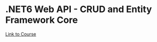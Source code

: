 # .NET6 Web API - CRUD and Entity Framework Core
[Link to Course](https://www.youtube.com/watch?v=Fbf_ua2t6v4&ab_channel=PatrickGod)
